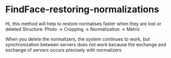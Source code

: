 # FindFace-restoring-normalizations


Hi, this method will help to restore normalises faster when they are lost or deleted
Structure:
Photo -> Cropping -> Normalization -> Metric

When you delete the normalizers, the system continues to work, but synchronization between servers does not work because the exchange and exchange of servers occurs precisely with normalizers

